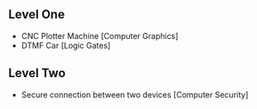 ## Level One
- CNC Plotter Machine [Computer Graphics]
- DTMF Car [Logic Gates]

## Level Two
- Secure connection between two devices [Computer Security]
